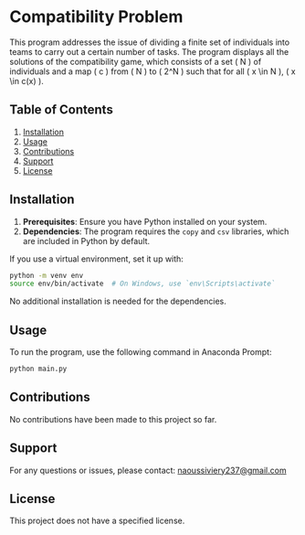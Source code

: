 # Compatibility Problem

This program addresses the issue of dividing a finite set of individuals into teams to carry out a certain number of tasks. The program displays all the solutions of the compatibility game, which consists of a set \( N \) of individuals and a map \( c \) from \( N \) to \( 2^N \) such that for all \( x \in N \), \( x \in c(x) \).

## Table of Contents
1. [Installation](#installation)
2. [Usage](#usage)
3. [Contributions](#contributions)
4. [Support](#support)
5. [License](#license)

## Installation

1. **Prerequisites**: Ensure you have Python installed on your system.
2. **Dependencies**: The program requires the `copy` and `csv` libraries, which are included in Python by default.

If you use a virtual environment, set it up with:

```bash
python -m venv env
source env/bin/activate  # On Windows, use `env\Scripts\activate`
```

No additional installation is needed for the dependencies.

## Usage

To run the program, use the following command in Anaconda Prompt:

```bash
python main.py
```

## Contributions

No contributions have been made to this project so far.

## Support

For any questions or issues, please contact: [naoussiviery237@gmail.com](mailto:naoussiviery237@gmail.com)

## License

This project does not have a specified license.
